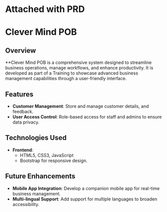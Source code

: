 # Attached with PRD
# Clever Mind POB

## Overview

**Clever Mind POB is a comprehensive system designed to streamline business operations, manage workflows, and enhance productivity. It is developed as part of a Training to showcase advanced business management capabilities through a user-friendly interface.

## Features

- **Customer Management**: Store and manage customer details, and feedback.
- **User Access Control**: Role-based access for staff and admins to ensure data privacy.

## Technologies Used

- **Frontend**:
  - HTML5, CSS3, JavaScript
  - Bootstrap for responsive design.


## Future Enhancements

- **Mobile App Integration**: Develop a companion mobile app for real-time business management.
- **Multi-lingual Support**: Add support for multiple languages to broaden accessibility.
